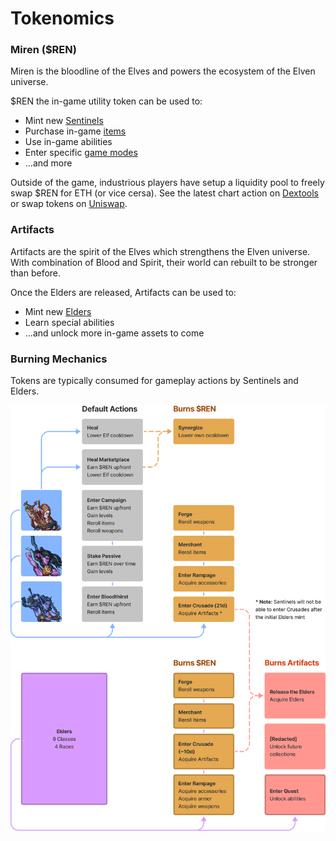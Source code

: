 # Tokenomics

### **Miren ($REN)**

Miren is the bloodline of the Elves and powers the ecosystem of the Elven universe.

$REN the in-game utility token can be used to:

* Mint new [Sentinels](../elves/sentinels.md)
* Purchase in-game [items](../elves/items.md)
* Use in-game abilities
* Enter specific [game modes](../modes/game-modes.md)
* ...and more

Outside of the game, industrious players have setup a liquidity pool to freely swap $REN for ETH (or vice cersa). See the latest chart action on [Dextools](https://www.dextools.io/app/ether/pair-explorer/0xabb3611bd93cfb3a1e3b9bcf0cc1b3e910ccdb1d) or swap tokens on [Uniswap](https://app.uniswap.org/#/swap?outputCurrency=0xE6b055ABb1c40B6C0Bf3a4ae126b6B8dBE6C5F3f\&chain=mainnet).

### **Artifacts**

Artifacts are the spirit of the Elves which strengthens the Elven universe. With combination of Blood and Spirit, their world can rebuilt to be stronger than before.

Once the Elders are released, Artifacts can be used to:

* Mint new [Elders](../elves/elders-wip.md)
* Learn special abilities
* ...and unlock more in-game assets to come

### **Burning Mechanics**

Tokens are typically consumed for gameplay actions by Sentinels and Elders.

![](../.gitbook/assets/burning-mechanics.png)







